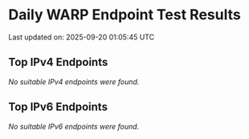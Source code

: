 # Daily WARP Endpoint Test Results

Last updated on: 2025-09-20 01:05:45 UTC

## Top IPv4 Endpoints

*No suitable IPv4 endpoints were found.*


## Top IPv6 Endpoints

*No suitable IPv6 endpoints were found.*

